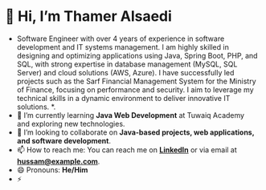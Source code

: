 # 👋 Hi, I’m Thamer Alsaedi

-  Software Engineer with over 4 years of experience in software development and IT systems management. I am highly skilled in designing and optimizing applications using Java, Spring Boot, PHP, and SQL, with strong expertise in database management (MySQL, SQL Server) and cloud solutions (AWS, Azure). I have successfully led projects such as the Sarf Financial Management System for the Ministry of Finance, focusing on performance and security. I aim to leverage my technical skills in a dynamic environment to deliver innovative IT solutions. *.
- 🌱 I’m currently learning **Java Web Development** at Tuwaiq Academy and exploring new technologies.
- 💞️ I’m looking to collaborate on **Java-based projects, web applications, and software development**.
- 📫 How to reach me: You can reach me on **[LinkedIn](https://www.linkedin.com/in/hussam-alsaedi/)** or via email at **hussam@example.com**.
- 😄 Pronouns: **He/Him**
- ⚡

<!---
HussamAlsaedi/HussamAlsaedi is a ✨ special ✨ repository because its `README.md` (this file) appears on your GitHub profile.
You can click the Preview link to take a look at your changes.
--->
